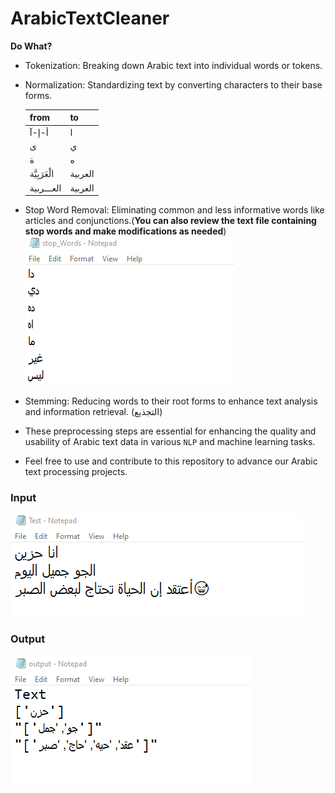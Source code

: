 # ArabicTextCleaner
**Do What?**
* Tokenization: Breaking down Arabic text into individual words or tokens.                   
* Normalization: Standardizing text by converting characters to their base forms.
  
  | from | to |
  | -----|----|
  | أ-إ-آ | ا |
  | ى | ي |
  | ة | ه |
  | الْعَرَبِيَّة | العربية |
  | العـــربية | العربية |
* Stop Word Removal: Eliminating common and less informative words like articles and conjunctions.(**You can also review the text file containing stop words and make modifications as needed**)                             
  ![Alt text](/Images/Sample_of_Arabic_stop_words.png)                  
* Stemming: Reducing words to their root forms to enhance text analysis and information retrieval. (التجذيع)                   
* These preprocessing steps are essential for enhancing the quality and usability of Arabic text data in various `NLP` and machine learning tasks.                    
* Feel free to use and contribute to this repository to advance our Arabic text processing projects.                                                 

### Input
![Alt text](/Images/Test.png) 
### Output
![Alt text](/Images/Output.png)
